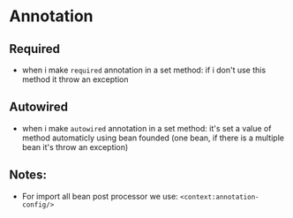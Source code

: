 # Annotation
## Required
* when i make `required` annotation in a set method: if i don't use this method it throw an exception

## Autowired
* when i make `autowired` annotation in a set method: it's set a value of method automaticly using bean founded (one bean, if there is a multiple bean it's throw an exception)

## Notes:
* For import all bean post processor we use: `<context:annotation-config/> `